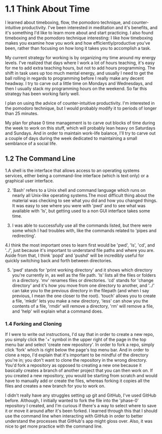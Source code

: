 # 1.1 Think About Time

I learned about timeboxing, flow, the pomodoro technique, and counter-intuitive productivity. I've been interested in meditation and it's benefits, and it's something I'd like to learn more about and start practicing. I also found timeboxing and the pomodoro technique interesting: I like how timeboxing makes you examine how you work and how efficiently/productive you've been, rather than focusing on how long it takes you to accomplish a task.

My current strategy for working is by organizing my time around my energy levels. I've realized that days where I work a lot of hours teaching, it's easy for me to add extra teaching hours, but not to add hours programming. The shift in task uses up too much mental energy, and usually I need to get the ball rolling in regards to programming before I really make any decent headway. I try to carve out a little time on Mondays and Wednesdays, and then I usually stack my programming hours on the weekend. So far this strategy has been working fairly well.

I plan on using the advice of counter-intuitive productivity. I'm interested in the pomodoro technique, but I would probably modify it to periods of longer than 25 minutes.

My plan for phase 0 time management is to carve out blocks of time during the week to work on this stuff, which will probably lean heavy on Saturdays and Sundays. And in order to maintain work-life balance, I'll try to carve out a couple of days during the week dedicated to maintaining a small semblance of a social life.
## 1.2 The Command Line

1.A shell is the interface that allows access to an operating systems services, either being a command-line interface (which is text only) or a graphical user interface.

2. 'Bash' refers to a Unix shell and command language which runs on nearly all Unix-like operating systems.The most difficult thing about the material was checking to see what you did and how you changed things. It was easy to see where you were with 'pwd' and to see what was available with 'ls', but getting used to a non GUI interface takes some time.

3. I was able to successfully use all the commands listed, but there were some which I had troubles with, like the commands related to 'pipes and redirecting'.

4.I think the most important ones to learn first would be 'pwd', 'ls', 'cd', and '../', just because it's important to understand file paths and where you are. Aside from that, I think 'popd' and 'pushd' will be incredibly useful for quickly switching back and forth between directories.

5. 'pwd' stands for 'print working directory' and it shows which directory you're currently in, as well as the file path. 'ls' lists all the files or folders in a directory. 'mv' renames files or directories. 'cd' stands for 'change directory' and it's how you move from one directory to another, and '../' can take you to the previous directory in the filepath (and when I say previous, I mean the one closer to the root). 'touch' allows you to create a file, 'mkdir' lets you make a new directory, 'less' can show you the contents of a file, 'rmdir' will remove a directory, 'rm' will remove a file, and 'help' will explain what a command does.

### 1.4 Forking and Cloning

If I were to write out instructions, I'd say that in order to create a new repo, you simply click the '+' symbol in the upper right of the page in the top menu bar and select 'create new repository'. In order to fork a repo, simply click 'fork' which is right below the page's top menu bar. And in order to clone a repo, I'd explain that it's important to be mindful of the directory you're in; you don't want to clone the repository in the wrong directory. You'd fork a repository as opposed to creating a new one because it basically creates a branch of another project that you can then work on. If you created a new repository, you would be starting from scratch and would have to manually add or create the files, whereas forking it copies all the files and creates a new branch for you to work on.



I didn't really have any struggles setting up git and GitHub, I've used GitHub before. Although, I initially wanted to fork the file into the 'phase-0' repository I created, and I'm curious if there's a way to select where to save it or move it around after it's been forked. I learned through this that I should use the command line when interacting with GitHub in order to better understand the processes that GitHub's app might gloss over. Also, it was nice to get more practice with the command line.